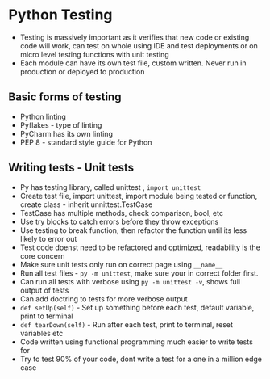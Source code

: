 # Python Testing

- Testing is massively important as it verifies that new code or existing code will work, can test on whole using IDE and test deployments or on micro level testing functions with unit testing
- Each module can have its own test file, custom written. Never run in production or deployed to production

## Basic forms of testing

- Python linting
- Pyflakes - type of linting
- PyCharm has its own linting
- PEP 8 - standard style guide for Python

## Writing tests - Unit tests

- Py has testing library, called unittest , `import unittest`
- Create test file, import unittest, import module being tested or function, create class - inherit unnittest.TestCase
- TestCase has multiple methods, check comparison, bool, etc
- Use try blocks to catch errors before they throw exceptions
- Use testing to break function, then refactor the function until its less likely to error out
- Test code doenst need to be refactored and optimized, readability is the core concern
- Make sure unit tests only run on correct page using `__name__`
- Run all test files - `py -m unittest`, make sure your in correct folder first.
- Can run all tests with verbose using `py -m unittest -v`, shows full output of tests
- Can add doctring to tests for more verbose output
- `def setUp(self)` - Set up something before each test, default variable, print to terminal
- `def tearDown(self)` - Run after each test, print to terminal, reset variables etc
- Code written using functional programming much easier to write tests for
- Try to test 90% of your code, dont write a test for a one in a million edge case
